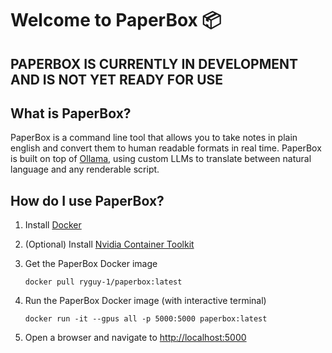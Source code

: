 # Welcome to PaperBox 📦
## PAPERBOX IS CURRENTLY IN DEVELOPMENT AND IS NOT YET READY FOR USE

## What is PaperBox?

PaperBox is a command line tool that allows you to take notes in plain english and convert them to human readable formats in real time. PaperBox is built on top of [Ollama](https://github.com/jmorganca/ollama), using custom LLMs to translate between natural language and any renderable script.

## How do I use PaperBox?

1. Install [Docker](https://docs.docker.com/engine/install/)

2. (Optional) Install [Nvidia Container Toolkit](https://docs.nvidia.com/datacenter/cloud-native/container-toolkit/latest/install-guide.html#installation)

3. Get the PaperBox Docker image
   ```
   docker pull ryguy-1/paperbox:latest
   ```

4. Run the PaperBox Docker image (with interactive terminal)
    ```
    docker run -it --gpus all -p 5000:5000 paperbox:latest
    ```

5. Open a browser and navigate to [http://localhost:5000](http://localhost:5000)
